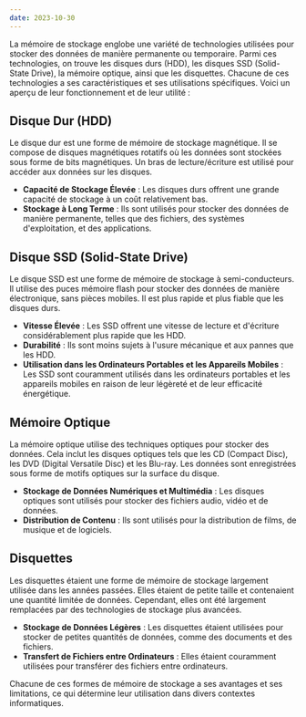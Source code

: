 ```yaml
---
date: 2023-10-30
---
```


La mémoire de stockage englobe une variété de technologies utilisées pour stocker des données de manière permanente ou temporaire. Parmi ces technologies, on trouve les disques durs (HDD), les disques SSD (Solid-State Drive), la mémoire optique, ainsi que les disquettes. Chacune de ces technologies a ses caractéristiques et ses utilisations spécifiques. Voici un aperçu de leur fonctionnement et de leur utilité :

## Disque Dur (HDD)

Le disque dur est une forme de mémoire de stockage magnétique. Il se compose de disques magnétiques rotatifs où les données sont stockées sous forme de bits magnétiques. Un bras de lecture/écriture est utilisé pour accéder aux données sur les disques.

- **Capacité de Stockage Élevée** : Les disques durs offrent une grande capacité de stockage à un coût relativement bas.
- **Stockage à Long Terme** : Ils sont utilisés pour stocker des données de manière permanente, telles que des fichiers, des systèmes d'exploitation, et des applications.

## Disque SSD (Solid-State Drive)

Le disque SSD est une forme de mémoire de stockage à semi-conducteurs. Il utilise des puces mémoire flash pour stocker des données de manière électronique, sans pièces mobiles. Il est plus rapide et plus fiable que les disques durs.

- **Vitesse Élevée** : Les SSD offrent une vitesse de lecture et d'écriture considérablement plus rapide que les HDD.
- **Durabilité** : Ils sont moins sujets à l'usure mécanique et aux pannes que les HDD.
- **Utilisation dans les Ordinateurs Portables et les Appareils Mobiles** : Les SSD sont couramment utilisés dans les ordinateurs portables et les appareils mobiles en raison de leur légèreté et de leur efficacité énergétique.

## Mémoire Optique

La mémoire optique utilise des techniques optiques pour stocker des données. Cela inclut les disques optiques tels que les CD (Compact Disc), les DVD (Digital Versatile Disc) et les Blu-ray. Les données sont enregistrées sous forme de motifs optiques sur la surface du disque.

- **Stockage de Données Numériques et Multimédia** : Les disques optiques sont utilisés pour stocker des fichiers audio, vidéo et de données.
- **Distribution de Contenu** : Ils sont utilisés pour la distribution de films, de musique et de logiciels.

## Disquettes

Les disquettes étaient une forme de mémoire de stockage largement utilisée dans les années passées. Elles étaient de petite taille et contenaient une quantité limitée de données. Cependant, elles ont été largement remplacées par des technologies de stockage plus avancées.

- **Stockage de Données Légères** : Les disquettes étaient utilisées pour stocker de petites quantités de données, comme des documents et des fichiers.
- **Transfert de Fichiers entre Ordinateurs** : Elles étaient couramment utilisées pour transférer des fichiers entre ordinateurs.

Chacune de ces formes de mémoire de stockage a ses avantages et ses limitations, ce qui détermine leur utilisation dans divers contextes informatiques.